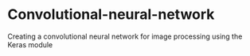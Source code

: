 # Convolutional-neural-network
Creating a convolutional neural network for image processing using the Keras module
